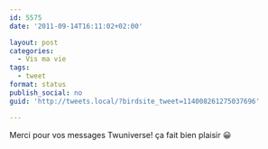 ```yaml
---
id: 5575
date: '2011-09-14T16:11:02+02:00'

layout: post
categories:
  - Vis ma vie
tags:
  - tweet
format: status
publish_social: no
guid: 'http://tweets.local/?birdsite_tweet=114008261275037696'

---
```


Merci pour vos messages Twuniverse! ça fait bien plaisir 😀